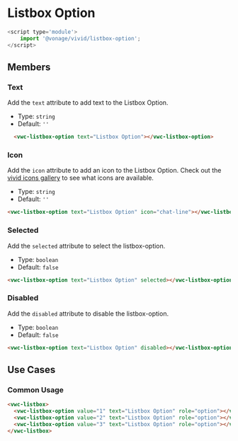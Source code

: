 # Listbox Option

```js
<script type='module'>
    import '@vonage/vivid/listbox-option';
</script>
```

## Members

### Text

Add the `text` attribute to add text to the Listbox Option.

- Type: `string`
- Default: `''`

```html preview
  <vwc-listbox-option text="Listbox Option"></vwc-listbox-option>
```

### Icon

Add the `icon` attribute to add an icon to the Listbox Option.
Check out the [vivid icons gallery](https://icons.vivid.vonage.com) to see what icons are available.

- Type: `string`
- Default: `''`

```html preview
<vwc-listbox-option text="Listbox Option" icon="chat-line"></vwc-listbox-option>
```

### Selected

Add the `selected` attribute to select the listbox-option.

- Type: `boolean`
- Default: `false`

```html preview
<vwc-listbox-option text="Listbox Option" selected></vwc-listbox-option>
```

### Disabled

Add the `disabled` attribute to disable the listbox-option.

- Type: `boolean`
- Default: `false`

```html preview
<vwc-listbox-option text="Listbox Option" disabled></vwc-listbox-option>
```

## Use Cases
### Common Usage

```html preview
<vwc-listbox>
  <vwc-listbox-option value="1" text="Listbox Option" role="option"></vwc-listbox-option>
  <vwc-listbox-option value="2" text="Listbox Option" role="option"></vwc-listbox-option>
  <vwc-listbox-option value="3" text="Listbox Option" role="option"></vwc-listbox-option>
</vwc-listbox>
```